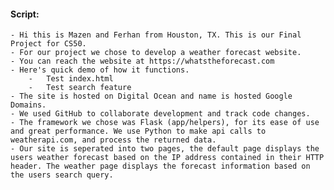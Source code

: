 #### Script:
    - Hi this is Mazen and Ferhan from Houston, TX. This is our Final Project for CS50.
    - For our project we chose to develop a weather forecast website.
    - You can reach the website at https://whatstheforecast.com
    - Here's quick demo of how it functions.
        -   Test index.html
        -   Test search feature
    - The site is hosted on Digital Ocean and name is hosted Google Domains.
    - We used GitHub to collaborate development and track code changes.
    - The framework we chose was Flask (app/helpers), for its ease of use and great performance. We use Python to make api calls to weatherapi.com, and process the returned data.
    - Our site is seperated into two pages, the default page displays the users weather forecast based on the IP address contained in their HTTP header. The weather page displays the forecast information based on the users search query.




